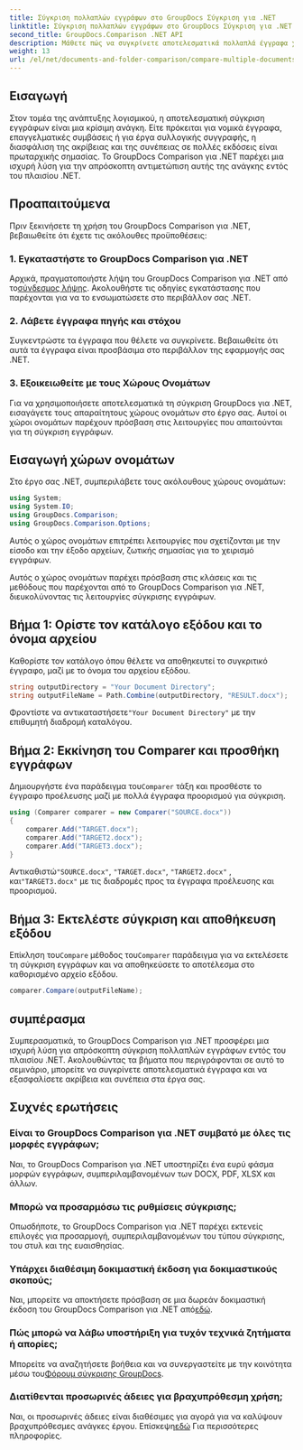 ```yaml
---
title: Σύγκριση πολλαπλών εγγράφων στο GroupDocs Σύγκριση για .NET
linktitle: Σύγκριση πολλαπλών εγγράφων στο GroupDocs Σύγκριση για .NET
second_title: GroupDocs.Comparison .NET API
description: Μάθετε πώς να συγκρίνετε αποτελεσματικά πολλαπλά έγγραφα χρησιμοποιώντας τη σύγκριση GroupDocs για .NET. Ακολουθήστε τον βήμα προς βήμα οδηγό μας για απρόσκοπτη ενσωμάτωση.
weight: 13
url: /el/net/documents-and-folder-comparison/compare-multiple-documents-dotnet/
---
```

## Εισαγωγή
Στον τομέα της ανάπτυξης λογισμικού, η αποτελεσματική σύγκριση εγγράφων είναι μια κρίσιμη ανάγκη. Είτε πρόκειται για νομικά έγγραφα, επαγγελματικές συμβάσεις ή για έργα συλλογικής συγγραφής, η διασφάλιση της ακρίβειας και της συνέπειας σε πολλές εκδόσεις είναι πρωταρχικής σημασίας. Το GroupDocs Comparison για .NET παρέχει μια ισχυρή λύση για την απρόσκοπτη αντιμετώπιση αυτής της ανάγκης εντός του πλαισίου .NET.
## Προαπαιτούμενα
Πριν ξεκινήσετε τη χρήση του GroupDocs Comparison για .NET, βεβαιωθείτε ότι έχετε τις ακόλουθες προϋποθέσεις:
### 1. Εγκαταστήστε το GroupDocs Comparison για .NET
 Αρχικά, πραγματοποιήστε λήψη του GroupDocs Comparison για .NET από το[σύνδεσμος λήψης](https://releases.groupdocs.com/comparison/net/). Ακολουθήστε τις οδηγίες εγκατάστασης που παρέχονται για να το ενσωματώσετε στο περιβάλλον σας .NET.
### 2. Λάβετε έγγραφα πηγής και στόχου
Συγκεντρώστε τα έγγραφα που θέλετε να συγκρίνετε. Βεβαιωθείτε ότι αυτά τα έγγραφα είναι προσβάσιμα στο περιβάλλον της εφαρμογής σας .NET.
### 3. Εξοικειωθείτε με τους Χώρους Ονομάτων
Για να χρησιμοποιήσετε αποτελεσματικά τη σύγκριση GroupDocs για .NET, εισαγάγετε τους απαραίτητους χώρους ονομάτων στο έργο σας. Αυτοί οι χώροι ονομάτων παρέχουν πρόσβαση στις λειτουργίες που απαιτούνται για τη σύγκριση εγγράφων.

## Εισαγωγή χώρων ονομάτων
Στο έργο σας .NET, συμπεριλάβετε τους ακόλουθους χώρους ονομάτων:

```csharp
using System;
using System.IO;
using GroupDocs.Comparison;
using GroupDocs.Comparison.Options;
```
Αυτός ο χώρος ονομάτων επιτρέπει λειτουργίες που σχετίζονται με την είσοδο και την έξοδο αρχείων, ζωτικής σημασίας για το χειρισμό εγγράφων.

Αυτός ο χώρος ονομάτων παρέχει πρόσβαση στις κλάσεις και τις μεθόδους που παρέχονται από το GroupDocs Comparison για .NET, διευκολύνοντας τις λειτουργίες σύγκρισης εγγράφων.
## Βήμα 1: Ορίστε τον κατάλογο εξόδου και το όνομα αρχείου
Καθορίστε τον κατάλογο όπου θέλετε να αποθηκευτεί το συγκριτικό έγγραφο, μαζί με το όνομα του αρχείου εξόδου.
```csharp
string outputDirectory = "Your Document Directory";
string outputFileName = Path.Combine(outputDirectory, "RESULT.docx");
```
 Φροντίστε να αντικαταστήσετε`"Your Document Directory"` με την επιθυμητή διαδρομή καταλόγου.
## Βήμα 2: Εκκίνηση του Comparer και προσθήκη εγγράφων
 Δημιουργήστε ένα παράδειγμα του`Comparer` τάξη και προσθέστε το έγγραφο προέλευσης μαζί με πολλά έγγραφα προορισμού για σύγκριση.
```csharp
using (Comparer comparer = new Comparer("SOURCE.docx"))
{
    comparer.Add("TARGET.docx");
    comparer.Add("TARGET2.docx");
    comparer.Add("TARGET3.docx");
}
```
 Αντικαθιστώ`"SOURCE.docx"`, `"TARGET.docx"`, `"TARGET2.docx"` , και`"TARGET3.docx"` με τις διαδρομές προς τα έγγραφα προέλευσης και προορισμού.
## Βήμα 3: Εκτελέστε σύγκριση και αποθήκευση εξόδου
 Επίκληση του`Compare` μέθοδος του`Comparer` παράδειγμα για να εκτελέσετε τη σύγκριση εγγράφων και να αποθηκεύσετε το αποτέλεσμα στο καθορισμένο αρχείο εξόδου.
```csharp
comparer.Compare(outputFileName);
```

## συμπέρασμα
Συμπερασματικά, το GroupDocs Comparison για .NET προσφέρει μια ισχυρή λύση για απρόσκοπτη σύγκριση πολλαπλών εγγράφων εντός του πλαισίου .NET. Ακολουθώντας τα βήματα που περιγράφονται σε αυτό το σεμινάριο, μπορείτε να συγκρίνετε αποτελεσματικά έγγραφα και να εξασφαλίσετε ακρίβεια και συνέπεια στα έργα σας.
## Συχνές ερωτήσεις
### Είναι το GroupDocs Comparison για .NET συμβατό με όλες τις μορφές εγγράφων;
Ναι, το GroupDocs Comparison για .NET υποστηρίζει ένα ευρύ φάσμα μορφών εγγράφων, συμπεριλαμβανομένων των DOCX, PDF, XLSX και άλλων.
### Μπορώ να προσαρμόσω τις ρυθμίσεις σύγκρισης;
Οπωσδήποτε, το GroupDocs Comparison για .NET παρέχει εκτενείς επιλογές για προσαρμογή, συμπεριλαμβανομένων του τύπου σύγκρισης, του στυλ και της ευαισθησίας.
### Υπάρχει διαθέσιμη δοκιμαστική έκδοση για δοκιμαστικούς σκοπούς;
 Ναι, μπορείτε να αποκτήσετε πρόσβαση σε μια δωρεάν δοκιμαστική έκδοση του GroupDocs Comparison για .NET από[εδώ](https://releases.groupdocs.com/).
### Πώς μπορώ να λάβω υποστήριξη για τυχόν τεχνικά ζητήματα ή απορίες;
 Μπορείτε να αναζητήσετε βοήθεια και να συνεργαστείτε με την κοινότητα μέσω του[Φόρουμ σύγκρισης GroupDocs](https://forum.groupdocs.com/c/comparison/12).
### Διατίθενται προσωρινές άδειες για βραχυπρόθεσμη χρήση;
Ναι, οι προσωρινές άδειες είναι διαθέσιμες για αγορά για να καλύψουν βραχυπρόθεσμες ανάγκες έργου. Επίσκεψη[εδώ](https://purchase.groupdocs.com/temporary-license/) Για περισσότερες πληροφορίες.